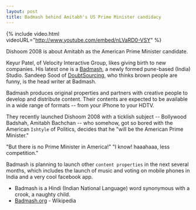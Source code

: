 ```yaml
---
layout: post
title: Badmash behind Amitabh's US Prime Minister candidacy
---
```


{% include video.html videoURL="http://www.youtube.com/embed/nLVaRD0-VSY" %}

Dishoom 2008 is about Amitabh as the American Prime Minister candidate.

Keyur Patel, of Velocity Interactive Group, likes giving birth to new companies. His latest one is a <a href="http://www.badmash.tv/">Badmash</a>, a newly formed pune-based (India) Studio. Sandeep Sood of <a href="/2008/doubtsourcing/">DoubtSourcing</a>, who thinks brown people are funny, is the head writer at Badmash.

Badmash produces original properties and partners with creative people to develop and distribute content. Their contents are expected to be available in a wide range of formats -- from your iPhone to your HDTV.

They recently launched Dishoom 2008 with a ticklish subject -- Bollywood Badshah, Amitabh Bachchan -- who somehow, got so bored with the American `Ishtyle` of Politics, decides that he "will be the American Prime Minister."

"But there is no Prime Minister in America!"
"I know! haaahaaa, less competition."

Badmash is planning to launch other `content properties` in the next several months, which includes the launch of music and voting on mobile phones in India and a very cool facebook app.

* Badmash is a Hindi (Indian National Language) word synonymous with a crook, a naughty child.
* <a href="http://en.wikipedia.org/wiki/Badmash">Badmash.org</a> - Wikipedia
